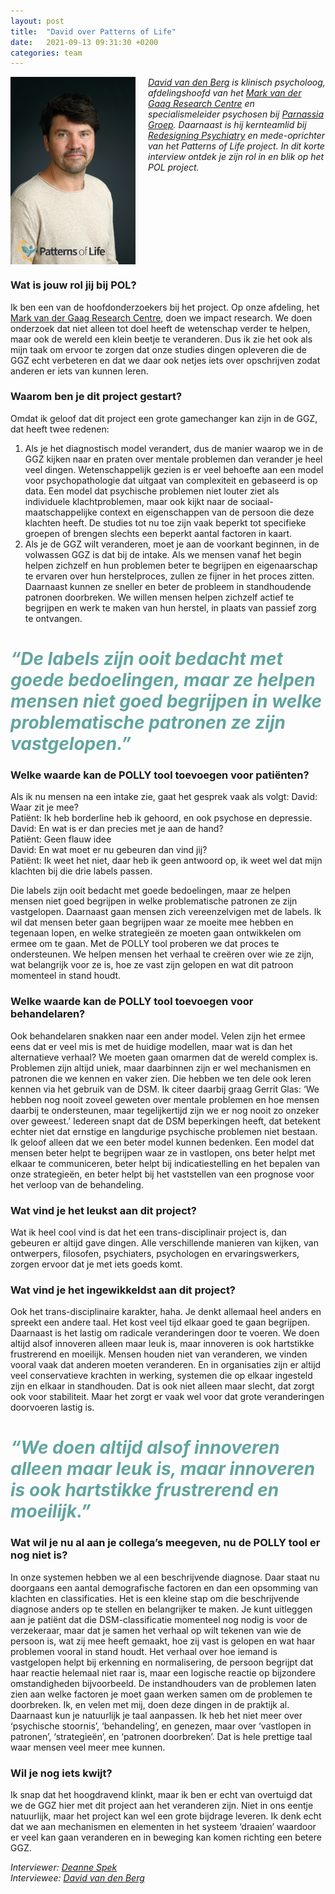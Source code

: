 ```yaml
---
layout: post
title:  "David over Patterns of Life"
date:   2021-09-13 09:31:30 +0200
categories: team
---
```


<style type="text/css">
  img[alt=teamimage] {
   width:200px;
   height:300px;
   float:left;
   margin-right: 20px;
}
</style>

![teamimage](/assets/team/david.jpg)

*[David van den Berg] is klinisch psycholoog, afdelingshoofd van het [Mark van der Gaag Research Centre] en specialismeleider psychosen bij [Parnassia Groep]. Daarnaast is hij kernteamlid bij [Redesigning Psychiatry] en mede-oprichter van het Patterns of Life project. In dit korte interview ontdek je zijn rol in en blik op het POL project.*

<div style="clear: both;"></div>

### Wat is jouw rol jij bij POL?
Ik ben een van de hoofdonderzoekers bij het project. Op onze afdeling, het [Mark van der Gaag Research Centre], doen we impact research. We doen onderzoek dat niet alleen tot doel heeft de wetenschap verder te helpen, maar ook de wereld een klein beetje te veranderen. Dus ik zie het ook als mijn taak om ervoor te zorgen dat onze studies dingen opleveren die de GGZ echt verbeteren en dat we daar ook netjes iets over opschrijven zodat anderen er iets van kunnen leren.

### Waarom ben je dit project gestart?
Omdat ik geloof dat dit project een grote gamechanger kan zijn in de GGZ, dat heeft twee redenen:
1.	Als je het diagnostisch model verandert, dus de manier waarop we in de GGZ kijken naar en praten over mentale problemen dan verander je heel veel dingen. Wetenschappelijk gezien is er veel behoefte aan een model voor psychopathologie dat uitgaat van complexiteit en gebaseerd is op data. Een model dat psychische problemen niet louter ziet als individuele klachtproblemen, maar ook kijkt naar de sociaal-maatschappelijke context en eigenschappen van de persoon die deze klachten heeft. De studies tot nu toe zijn vaak beperkt tot specifieke groepen of brengen slechts een beperkt aantal factoren in kaart.
2.	Als je de GGZ wilt veranderen, moet je aan de voorkant beginnen, in de volwassen GGZ is dat bij de intake. Als we mensen vanaf het begin helpen zichzelf en hun problemen beter te begrijpen en eigenaarschap te ervaren over hun herstelproces, zullen ze fijner in het proces zitten. Daarnaast kunnen ze sneller en beter de probleem in standhoudende patronen doorbreken. We willen mensen helpen zichzelf actief te begrijpen en werk te maken van hun herstel, in plaats van passief zorg te ontvangen.

# <span style="color:#62A59F">*“De labels zijn ooit bedacht met goede bedoelingen, maar ze helpen mensen niet goed begrijpen in welke problematische patronen ze zijn vastgelopen.”*</span>

### Welke waarde kan de POLLY tool toevoegen voor patiënten?
Als ik nu mensen na een intake zie, gaat het gesprek vaak als volgt:
David: Waar zit je mee?<br>
Patiënt: Ik heb borderline heb ik gehoord, en ook psychose en depressie.<br>
David: En wat is er dan precies met je aan de hand? <br>
Patiënt: Geen flauw idee<br>
David: En wat moet er nu gebeuren dan vind jij?<br>
Patiënt: Ik weet het niet, daar heb ik geen antwoord op, ik weet wel dat mijn klachten bij die drie labels passen. <br>

Die labels zijn ooit bedacht met goede bedoelingen, maar ze helpen mensen niet goed begrijpen in welke problematische patronen ze zijn vastgelopen. Daarnaast gaan mensen zich vereenzelvigen met de labels. Ik wil dat mensen beter gaan begrijpen waar ze moeite mee hebben en tegenaan lopen, en welke strategieën ze moeten gaan ontwikkelen om ermee om te gaan. Met de POLLY tool proberen we dat proces te ondersteunen. We helpen mensen het verhaal te creëren over wie ze zijn, wat belangrijk voor ze is, hoe ze vast zijn gelopen en wat dit patroon momenteel in stand houdt.

### Welke waarde kan de POLLY tool toevoegen voor behandelaren?
Ook behandelaren snakken naar een ander model. Velen zijn het ermee eens dat er veel mis is met de huidige modellen, maar wat is dan het alternatieve verhaal? We moeten gaan omarmen dat de wereld complex is. Problemen zijn altijd uniek, maar daarbinnen zijn er wel mechanismen en patronen die we kennen en vaker zien. Die hebben we ten dele ook leren kennen via het gebruik van de DSM. Ik citeer daarbij graag Gerrit Glas: ‘We hebben nog nooit zoveel geweten over mentale problemen en hoe mensen daarbij te ondersteunen, maar tegelijkertijd zijn we er nog nooit zo onzeker over geweest.’ Iedereen snapt dat de DSM beperkingen heeft, dat betekent echter niet dat ernstige en langdurige psychische problemen niet bestaan. Ik geloof alleen dat we een beter model kunnen bedenken. Een model dat mensen beter helpt te begrijpen waar ze in vastlopen, ons beter helpt met elkaar te communiceren, beter helpt bij indicatiestelling en het bepalen van onze strategieën, en beter helpt bij het vaststellen van een prognose voor het verloop van de behandeling.

### Wat vind je het leukst aan dit project?
Wat ik heel cool vind is dat het een trans-disciplinair project is, dan gebeuren er altijd gave dingen. Alle verschillende manieren van kijken, van ontwerpers, filosofen, psychiaters, psychologen en ervaringswerkers, zorgen ervoor dat je met iets goeds komt.

### Wat vind je het ingewikkeldst aan dit project?
Ook het trans-disciplinaire karakter, haha. Je denkt allemaal heel anders en spreekt een andere taal. Het kost veel tijd elkaar goed te gaan begrijpen. Daarnaast is het lastig om radicale veranderingen door te voeren. We doen altijd alsof innoveren alleen maar leuk is, maar innoveren is ook hartstikke frustrerend en moeilijk. Mensen houden niet van veranderen, we vinden vooral vaak dat anderen moeten veranderen. En in organisaties zijn er altijd veel conservatieve krachten in werking, systemen die op elkaar ingesteld zijn en elkaar in standhouden. Dat is ook niet alleen maar slecht, dat zorgt ook voor stabiliteit. Maar het zorgt er vaak wel voor dat grote veranderingen doorvoeren lastig is.

# <span style="color:#62A59F">*“We doen altijd alsof innoveren alleen maar leuk is, maar innoveren is ook hartstikke frustrerend en moeilijk.”*</span>

### Wat wil je nu al aan je collega’s meegeven, nu de POLLY tool er nog niet is?
In onze systemen hebben we al een beschrijvende diagnose. Daar staat nu doorgaans een aantal demografische factoren en dan een opsomming van klachten en classificaties. Het is een kleine stap om die beschrijvende diagnose anders op te stellen en belangrijker te maken. Je kunt uitleggen aan je patiënt dat die DSM-classificatie momenteel nog nodig is voor de verzekeraar, maar dat je samen het verhaal op wilt tekenen van wie de persoon is, wat zij mee heeft gemaakt, hoe zij vast is gelopen en wat haar problemen vooral in stand houdt. Het verhaal over hoe iemand is vastgelopen helpt bij erkenning en normalisering, de persoon begrijpt dat haar reactie helemaal niet raar is, maar een logische reactie op bijzondere omstandigheden bijvoorbeeld. De instandhouders van de problemen laten zien aan welke factoren je moet gaan werken samen om de problemen te doorbreken. Ik, en velen met mij, doen deze dingen in de praktijk al. <br>
Daarnaast kun je natuurlijk je taal aanpassen. Ik heb het niet meer over ‘psychische stoornis’,  ‘behandeling’, en genezen, maar over ‘vastlopen in patronen’, ‘strategieën’, en ‘patronen doorbreken’. Dat is hele prettige taal waar mensen veel meer mee kunnen.

### Wil je nog iets kwijt?
Ik snap dat het hoogdravend klinkt, maar ik ben er echt van overtuigd dat we de GGZ hier met dit project aan het veranderen zijn. Niet in ons eentje natuurlijk, maar het project kan wel een grote bijdrage leveren. Ik denk echt dat we aan mechanismen en elementen in het systeem ‘draaien’ waardoor er veel kan gaan veranderen en in beweging kan komen richting een betere GGZ. <br>

*Interviewer: [Deanne Spek]*<br>
*Interviewee: [David van den Berg]*

[Mark van der Gaag Research Centre]: https://www.mrcresearch.nl/
[Parnassia Groep]: https://www.parnassiagroep.nl/
[Redesigning Psychiatry]: https://www.redesigningpsychiatry.org/
[David van den Berg]: https://www.patternsoflife.nl/team/david
[Deanne Spek]: https://www.patternsoflife.nl/team/deanne
